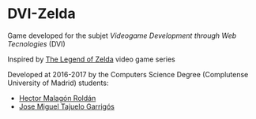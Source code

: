 # DVI-Zelda
Game developed for the subjet *Videogame Development through Web Tecnologies* (DVI)

Inspired by [The Legend of Zelda](https://en.wikipedia.org/wiki/The_Legend_of_Zelda) video game series

Developed at 2016-2017 by the Computers Science Degree (Complutense University of Madrid) students:

* [Hector Malagón Roldán](https://github.com/HectorMalagon)
* [Jose Miguel Tajuelo Garrigós](https://github.com/J-888)

